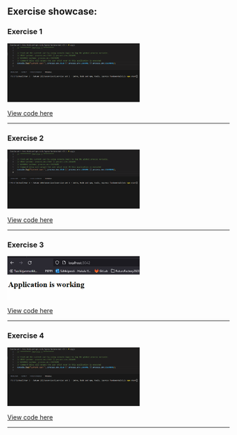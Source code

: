 ## Exercise showcase:

### Exercise 1  

<img src='./images/E1.gif' style="width:300px;" />

[View code here](./E1/)

---

### Exercise 2  

<img src='./images/E2.gif' style="width:300px;" />

[View code here](./E2/)

---

### Exercise 3  

<img src='./images/E3.gif' style="width:300px;" />

[View code here](./E3/)

---

### Exercise 4  

<img src='./images/E1.gif' style="width:300px;" />

[View code here](./E4/)

---


